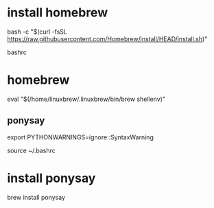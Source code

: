 # install homebrew
bash -c "$(curl -fsSL https://raw.githubusercontent.com/Homebrew/install/HEAD/install.sh)"

bashrc
# homebrew
eval "$(/home/linuxbrew/.linuxbrew/bin/brew shellenv)"
## ponysay
export PYTHONWARNINGS=ignore::SyntaxWarning

source ~/.bashrc

# install ponysay
brew install ponysay